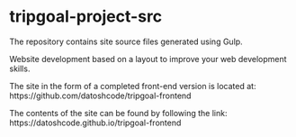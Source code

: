 # tripgoal-project-src
<p>The repository contains site source files generated using Gulp.</p>
<p>Website development based on a layout to improve your web development skills.</p>
<p>The site in the form of a completed front-end version is located at: https://github.com/datoshcode/tripgoal-frontend</p>
<p>The contents of the site can be found by following the link: https://datoshcode.github.io/tripgoal-frontend</p>
